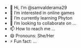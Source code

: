 - 👋 Hi, I’m @samvalderama29
- 👀 I’m interested in online games
- 🌱 I’m currently learning Phyton
- 💞️ I’m looking to collaborate on ...
- 📫 How to reach me ...
- 😄 Pronouns: She/Her
- ⚡ Fun fact: ...

<!---
samvalderama29/samvalderama29 is a ✨ special ✨ repository because its `README.md` (this file) appears on your GitHub profile.
You can click the Preview link to take a look at your changes.
--->
